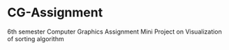 # CG-Assignment
6th semester Computer Graphics Assignment
Mini Project on Visualization of sorting algorithm
